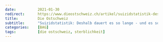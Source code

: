 ```yaml
---
date:          2021-01-30
redirect:      https://www.dieostschweiz.ch/artikel/suizidstatistik-deshalb-dauert-es-so-lange-und-es-soll-besser-werden-zzkxYwR
title:         Die Ostschweiz
subtitle:      "Suizidstatistik: Deshalb dauert es so lange - und es soll besser werden"
categories:    [BAG]
tags:          [die ostschweiz, sterblichkeit]
---
```


